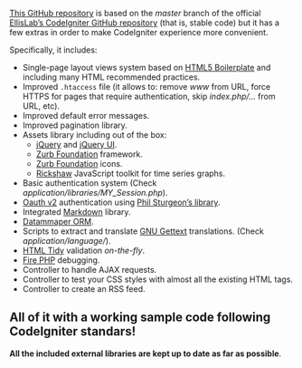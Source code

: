 [This GitHub repository](https://github.com/Stolz/CodeIgniter) is based on the *master* branch of the official [EllisLab’s CodeIgniter GitHub repository](https://github.com/EllisLab/CodeIgniter) (that is, stable code) but it has a few extras in order to make CodeIgniter experience more convenient.

Specifically, it includes:

 - Single-page layout views system based on [HTML5 Boilerplate](http://html5boilerplate.com) and including many HTML recommended practices.
 - Improved `.htaccess` file (it allows to: remove *www* from URL, force HTTPS for pages that require authentication, skip *index.php/...* from URL, etc).
 - Improved default error messages.
 - Improved pagination library.
 - Assets library including out of the box:
   - [jQuery](http://jquery.com) and [jQuery UI](http://jqueryui.com).
   - [Zurb Foundation](http://foundation.zurb.com) framework.
   - [Zurb Foundation](http://www.zurb.com/playground/foundation-icons) icons.
   - [Rickshaw](http://code.shutterstock.com/rickshaw) JavaScript toolkit for time series graphs.
 - Basic authentication system (Check *application/libraries/MY_Session.php*).
 - [Oauth v2](http://oauth.net/2/) authentication using [Phil Sturgeon’s library](https://github.com/philsturgeon/codeigniter-oauth2).
 - Integrated [Markdown](http://daringfireball.net/projects/markdown) library.
 - [Datammaper ORM](http://datamapper.wanwizard.eu).
 - Scripts to extract and translate [GNU Gettext](http://www.gnu.org/software/gettext) translations. (Check *application/language/*).
 - [HTML Tidy](http://tidy.sourceforge.net) validation *on-the-fly*.
 - [Fire PHP](http://www.firephp.org) debugging.
 - Controller to handle AJAX requests.
 - Controller to test your CSS styles with almost all the existing HTML tags.
 - Controller to create an RSS feed.
 

## All of it with a working sample code following CodeIgniter standars!

 **All the included external libraries are kept up to date as far as possible**.

